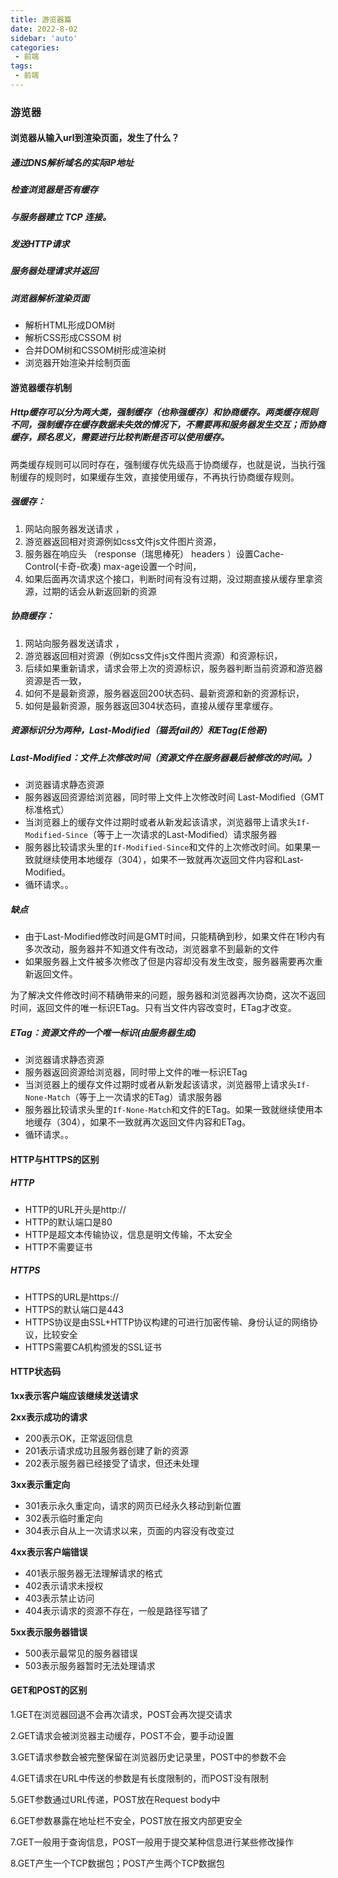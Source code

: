 ```yaml
---
title: 游览器篇
date: 2022-8-02
sidebar: 'auto'
categories:
 - 前端
tags:
 - 前端
---
```

### 游览器

#### 浏览器从输入url到渲染页面，发生了什么？

##### 通过DNS解析域名的实际IP地址

##### 检查浏览器是否有缓存

##### 与服务器建立 TCP 连接。

##### 发送HTTP请求

##### 服务器处理请求并返回

##### 浏览器解析渲染页面

- 解析HTML形成DOM树
- 解析CSS形成CSSOM 树
- 合并DOM树和CSSOM树形成渲染树
- 浏览器开始渲染并绘制页面

#### 游览器缓存机制

##### Http缓存可以分为两大类，强制缓存（也称强缓存）和协商缓存。两类缓存规则不同，强制缓存在缓存数据未失效的情况下，不需要再和服务器发生交互；而协商缓存，顾名思义，需要进行比较判断是否可以使用缓存。

两类缓存规则可以同时存在，强制缓存优先级高于协商缓存，也就是说，当执行强制缓存的规则时，如果缓存生效，直接使用缓存，不再执行协商缓存规则。

##### 强缓存：

1. 网站向服务器发送请求 ，
2. 游览器返回相对资源例如css文件js文件图片资源，
3. 服务器在响应头 （response（瑞思棒死） headers ）设置Cache-Control(卡奇-砍凑) max-age设置一个时间，
4. 如果后面再次请求这个接口，判断时间有没有过期，没过期直接从缓存里拿资源，过期的话会从新返回新的资源

##### 协商缓存：

1. 网站向服务器发送请求 ，
2. 游览器返回相对资源（例如css文件js文件图片资源）和资源标识，
3. 后续如果重新请求，请求会带上次的资源标识，服务器判断当前资源和游览器资源是否一致，
4. 如何不是最新资源，服务器返回200状态码、最新资源和新的资源标识，
5. 如何是最新资源，服务器返回304状态码，直接从缓存里拿缓存。

##### 资源标识分为两种，Last-Modified（猫丢fail的）和ETag(E他哥)

##### Last-Modified：文件上次修改时间（资源文件在服务器最后被修改的时间。）

- 浏览器请求静态资源
- 服务器返回资源给浏览器，同时带上文件上次修改时间 Last-Modified（GMT标准格式）
- 当浏览器上的缓存文件过期时或者从新发起该请求，浏览器带上请求头`If-Modified-Since`（等于上一次请求的Last-Modified）请求服务器
- 服务器比较请求头里的`If-Modified-Since`和文件的上次修改时间。如果果一致就继续使用本地缓存（304），如果不一致就再次返回文件内容和Last-Modified。
- 循环请求。。

##### 缺点

- 由于Last-Modified修改时间是GMT时间，只能精确到秒，如果文件在1秒内有多次改动，服务器并不知道文件有改动，浏览器拿不到最新的文件
- 如果服务器上文件被多次修改了但是内容却没有发生改变，服务器需要再次重新返回文件。

为了解决文件修改时间不精确带来的问题，服务器和浏览器再次协商，这次不返回时间，返回文件的唯一标识ETag。只有当文件内容改变时，ETag才改变。

##### ETag：资源文件的一个唯一标识(由服务器生成)

- 浏览器请求静态资源
- 服务器返回资源给浏览器，同时带上文件的唯一标识ETag
- 当浏览器上的缓存文件过期时或者从新发起该请求，浏览器带上请求头`If-None-Match`（等于上一次请求的ETag）请求服务器
- 服务器比较请求头里的`If-None-Match`和文件的ETag。如果一致就继续使用本地缓存（304），如果不一致就再次返回文件内容和ETag。
- 循环请求。。

#### HTTP与HTTPS的区别

##### HTTP

- HTTP的URL开头是http://
- HTTP的默认端口是80
- HTTP是超文本传输协议，信息是明文传输，不太安全
- HTTP不需要证书

##### HTTPS

- HTTPS的URL是https://
- HTTPS的默认端口是443
- HTTPS协议是由SSL+HTTP协议构建的可进行加密传输、身份认证的网络协议，比较安全
- HTTPS需要CA机构颁发的SSL证书

#### HTTP状态码

**1xx表示客户端应该继续发送请求**

**2xx表示成功的请求**

- 200表示OK，正常返回信息
- 201表示请求成功且服务器创建了新的资源
- 202表示服务器已经接受了请求，但还未处理

**3xx表示重定向**

- 301表示永久重定向，请求的网页已经永久移动到新位置
- 302表示临时重定向
- 304表示自从上一次请求以来，页面的内容没有改变过

**4xx表示客户端错误**

- 401表示服务器无法理解请求的格式
- 402表示请求未授权
- 403表示禁止访问
- 404表示请求的资源不存在，一般是路径写错了

**5xx表示服务器错误**

- 500表示最常见的服务器错误
- 503表示服务器暂时无法处理请求

#### GET和POST的区别

1.GET在浏览器回退不会再次请求，POST会再次提交请求

2.GET请求会被浏览器主动缓存，POST不会，要手动设置 

3.GET请求参数会被完整保留在浏览器历史记录里，POST中的参数不会 

4.GET请求在URL中传送的参数是有长度限制的，而POST没有限制

5.GET参数通过URL传递，POST放在Request body中 

6.GET参数暴露在地址栏不安全，POST放在报文内部更安全 

7.GET一般用于查询信息，POST一般用于提交某种信息进行某些修改操作

8.GET产生一个TCP数据包；POST产生两个TCP数据包

